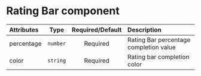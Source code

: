 # Rating Bar component

<table>
    <thead>
        <tr>
            <th style="text-align:left;">Attributes</th>
            <th style="text-align:center;">Type</th>
            <th style="text-align:center;">Required/Default</th>
            <th style="text-align:left;">Description</th>
        </tr>
    </thead>
    <tbody>
        <tr>
            <td style="text-align:left;">percentage</td>
            <td style="text-align:center;"><code>number</code></td>
            <td style="text-align:center;">Required</td>
            <td style="text-align:left;">Rating Bar percentage completion value</td>
        </tr>
        <tr>
            <td style="text-align:left;">color</td>
            <td style="text-align:center;"><code>string</code></td>
            <td style="text-align:center;">Required</td>
            <td style="text-align:left;">Rating bar completion color</td>
        </tr>
    </tbody>
</table>